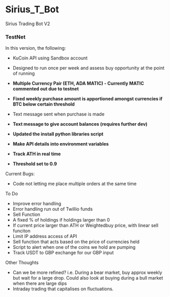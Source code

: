 # Sirius_T_Bot
Sirius Trading Bot V2

### TestNet ###

In this version, the following:
- KuCoin API using Sandbox account
- Designed to run once per week and assess buy opportunity at the point of running
- **Multiple Currency Pair (ETH, ADA MATIC) - Currently MATIC commented out due to testnet**
- **Fixed weekly purchase amount is apportioned amongst currencies if BTC below certain threshold**
- Text message sent when purchase is made
- **Text message to give account balances (requires further dev)**
- **Updated the install python libraries script**
- **Make API details into environment variables**
- **Track ATH in real time**

- **Threshold set to 0.9**


Current Bugs:
- Code not letting me place multiple orders at the same time


To Do
- Improve error handling
-   Error handling run out of Twillio funds
- Sell Function
-   A fixed % of holdings if holdings larger than 0
-   If current price larger than ATH or Weightedbuy price, with linear sell funciton
- Limit IP address access of API
- Sell function that acts based on the price of currencies held
- Script to alert when one of the coins we hold are pumping
- Track USDT to GBP exchange for our GBP input

Other Thoughts
- Can we be more refined? i.e. During a bear market, buy approx weekly but wait for a large drop. Could also look at buying during a bull market when there are large dips
- Intraday trading that capitalises on fluctuations.
